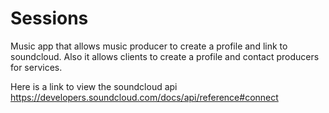 # Sessions
Music app that allows music producer to create a profile and link to soundcloud. Also it allows clients to create a profile and contact producers for services.

Here is a link to view the soundcloud api  https://developers.soundcloud.com/docs/api/reference#connect
